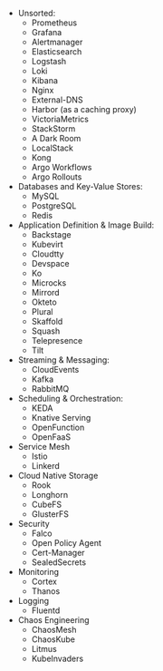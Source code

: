- Unsorted:
  - Prometheus
  - Grafana
  - Alertmanager
  - Elasticsearch
  - Logstash
  - Loki
  - Kibana
  - Nginx
  - External-DNS
  - Harbor (as a caching proxy)
  - VictoriaMetrics
  - StackStorm
  - A Dark Room
  - LocalStack
  - Kong
  - Argo Workflows
  - Argo Rollouts
- Databases and Key-Value Stores:
  - MySQL
  - PostgreSQL
  - Redis
- Application Definition & Image Build:
  - Backstage
  - Kubevirt
  - Cloudtty
  - Devspace
  - Ko
  - Microcks
  - Mirrord
  - Okteto
  - Plural
  - Skaffold
  - Squash
  - Telepresence
  - Tilt
- Streaming & Messaging:
  - CloudEvents
  - Kafka
  - RabbitMQ
- Scheduling & Orchestration:
  - KEDA
  - Knative Serving
  - OpenFunction
  - OpenFaaS
- Service Mesh
  - Istio
  - Linkerd
- Cloud Native Storage
  - Rook
  - Longhorn
  - CubeFS
  - GlusterFS
- Security
  - Falco
  - Open Policy Agent
  - Cert-Manager
  - SealedSecrets
- Monitoring
  - Cortex
  - Thanos
- Logging
  - Fluentd
- Chaos Engineering
  - ChaosMesh
  - ChaosKube
  - Litmus
  - KubeInvaders
